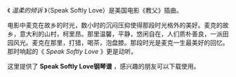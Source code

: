 

《 _温柔的倾诉_ 》（Speak Softly Love）是美国电影《教父》插曲。  
  
电影中麦克在故乡的时光，数小时的沉闷压抑使得那段时光格外的美好。麦克的故乡，意大利的山村，柯里昂。那里温馨，平静，悠闲自在，人们质朴善良，一派田园风光。麦克在那里，打猎，喝茶，泡盘膝。那段时光是麦克一生最美好的回忆。那时响起的《
_Speak Softly Love_ 》更是动听。  
  
这里提供了 **Speak Softly Love钢琴谱** ，感兴趣的朋友可以下载使用。

